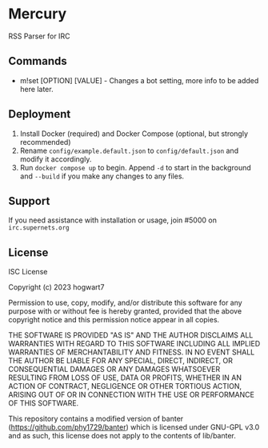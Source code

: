 # Mercury

RSS Parser for IRC

## Commands

- m!set [OPTION] [VALUE] - Changes a bot setting, more info to be added here later.

## Deployment

1. Install Docker (required) and Docker Compose (optional, but strongly recommended)
2. Rename `config/example.default.json` to `config/default.json` and modify it accordingly.
3. Run `docker compose up` to begin. Append `-d` to start in the background and `--build` if you make any changes to any files.

## Support

If you need assistance with installation or usage, join #5000 on `irc.supernets.org`

## License

ISC License

Copyright (c) 2023 hogwart7

Permission to use, copy, modify, and/or distribute this software for any
purpose with or without fee is hereby granted, provided that the above
copyright notice and this permission notice appear in all copies.

THE SOFTWARE IS PROVIDED "AS IS" AND THE AUTHOR DISCLAIMS ALL WARRANTIES WITH
REGARD TO THIS SOFTWARE INCLUDING ALL IMPLIED WARRANTIES OF MERCHANTABILITY
AND FITNESS. IN NO EVENT SHALL THE AUTHOR BE LIABLE FOR ANY SPECIAL, DIRECT,
INDIRECT, OR CONSEQUENTIAL DAMAGES OR ANY DAMAGES WHATSOEVER RESULTING FROM
LOSS OF USE, DATA OR PROFITS, WHETHER IN AN ACTION OF CONTRACT, NEGLIGENCE OR
OTHER TORTIOUS ACTION, ARISING OUT OF OR IN CONNECTION WITH THE USE OR
PERFORMANCE OF THIS SOFTWARE.

This repository contains a modified version of banter (https://github.com/phy1729/banter) which is licensed under GNU-GPL v3.0 and as such, this license does not apply to the contents of lib/banter.